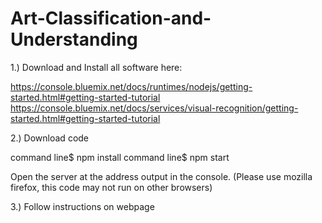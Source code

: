 # Art-Classification-and-Understanding

1.) Download and Install all software here:

https://console.bluemix.net/docs/runtimes/nodejs/getting-started.html#getting-started-tutorial
https://console.bluemix.net/docs/services/visual-recognition/getting-started.html#getting-started-tutorial

2.) Download code

command line$ npm install
command line$ npm start

Open the server at the address output in the console. (Please use mozilla firefox, this code may not run on other browsers)

3.) Follow instructions on webpage 
